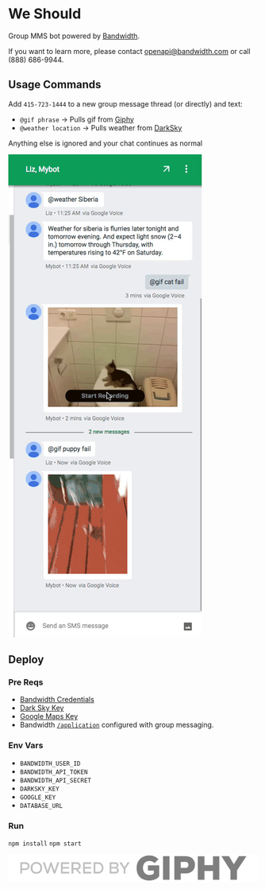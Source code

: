 # We Should

Group MMS bot powered by [Bandwidth](http://dev.bandwidth.com).

If you want to learn more, please contact [openapi@bandwidth.com](mailto:openapi@bandwidth.com) or call (888) 686-9944.

## Usage Commands

Add `415-723-1444` to a new group message thread (or directly) and text:

* `@gif phrase` -> Pulls gif from [Giphy](http://giphy.com/)
* `@weather location` -> Pulls weather from [DarkSky](https://darksky.net/)

Anything else is ignored and your chat continues as normal

![Demo](README_IMAGES/gif_demo.gif)

## Deploy

### Pre Reqs
* [Bandwidth Credentials](http://dev.bandwidth.com)
* [Dark Sky Key](https://darksky.net/dev/)
* [Google Maps Key](https://developers.google.com/maps/documentation/geolocation/intro)
* Bandwidth [`/application`](http://dev.bandwidth.com/howto/incomingCallandMessaging.html) configured with group messaging.

### Env Vars
* `BANDWIDTH_USER_ID`
* `BANDWIDTH_API_TOKEN`
* `BANDWIDTH_API_SECRET`
* `DARKSKY_KEY`
* `GOOGLE_KEY`
* `DATABASE_URL`

### Run
`npm install`
`npm start`

![Powered by](README_IMAGES/giphy.png)